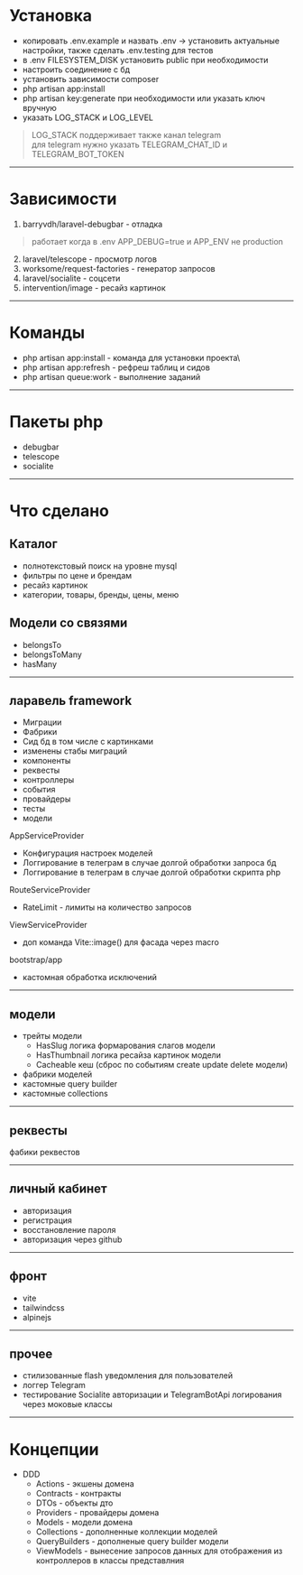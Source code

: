 # Установка
- копировать .env.example и назвать .env -> установить актуальные настройки, также сделать .env.testing для тестов
- в .env FILESYSTEM_DISK установить public при необходимости
- настроить соединение с бд
- установить зависимости composer
- php artisan app:install
- php artisan key:generate при необходимости или указать ключ вручную
- указать LOG_STACK и LOG_LEVEL
> LOG_STACK поддерживает также канал telegram\
> для telegram нужно указать TELEGRAM_CHAT_ID и TELEGRAM_BOT_TOKEN

---

# Зависимости
1. barryvdh/laravel-debugbar - отладка
> работает когда в .env APP_DEBUG=true и APP_ENV не production
2. laravel/telescope - просмотр логов
3. worksome/request-factories - генератор запросов
4. laravel/socialite - соцсети
5. intervention/image - ресайз картинок

---

# Команды
- php artisan app:install - команда для установки проекта\
- php artisan app:refresh - рефреш таблиц и сидов
- php artisan queue:work - выполнение заданий

---

# Пакеты php
- debugbar
- telescope
- socialite

---

# Что сделано

## Каталог

- полнотекстовый поиск на уровне mysql
- фильтры по цене и брендам
- ресайз картинок
- категории, товары, бренды, цены, меню

## Модели со связями
- belongsTo
- belongsToMany
- hasMany
---
## ларавель framework
- Миграции
- Фабрики
- Сид бд в том числе с картинками
- изменены стабы миграций
- компоненты
- реквесты
- контроллеры
- события
- провайдеры
- тесты
- модели
  
AppServiceProvider
- Конфигурация настроек моделей
- Логгирование в телеграм в случае долгой обработки запроса бд
- Логгирование в телеграм в случае долгой обработки скрипта php

RouteServiceProvider
- RateLimit - лимиты на количество запросов

ViewServiceProvider
- доп команда Vite::image() для фасада через macro

bootstrap/app
- кастомная обработка исключений

---
## модели 

- трейты модели
  - HasSlug логика формарования слагов модели
  - HasThumbnail логика ресайза картинок модели
  - Cacheable кеш (сброс по событиям create update delete модели)
- фабрики моделей
- кастомные query builder
- кастомные collections

---

## реквесты
фабики реквестов

---

## личный кабинет
- авторизация
- регистрация
- восстановление пароля
- авторизация через github
---

## фронт
- vite
- tailwindcss
- alpinejs
---

## прочее
- стилизованные flash уведомления для пользователей
- логгер Telegram
- тестирование Socialite авторизации и TelegramBotApi логирования через моковые классы
---

# Концепции
- DDD
  - Actions - экшены домена
  - Contracts - контракты
  - DTOs - объекты дто
  - Providers - провайдеры домена
  - Models - модели домена
  - Collections - дополненные коллекции моделей
  - QueryBuilders - дополненые query builder модели
  - ViewModels - вынесение запросов данных для отображения из контроллеров в классы представлния
